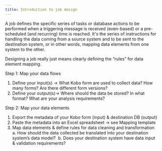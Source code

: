 ```yaml
---
title: Introduction to job design
---
```


A job defines the specific series of tasks or database actions to be performed when a triggering message is received (even-based) or a pre-scheduled (and recurring) time is reached.
It's the series of instructions for handling the data coming from a source system and to be sent to the destination system, or in other words, mapping data elements from one system to the other.

Designing a job really just means clearly defining the “rules” for data element mapping.

Step 1: Map your data flows
1. Define your input(s) → What Kobo form are used to collect data? How many forms? Are there different form versions?
2. Define your output(s)→ Where should the data be stored? In what format? What are your analysis requirements? 
       
      
Step 2: Map your data elements 
1. Export the metadata of your Kobo form (input) & destination DB (output)
2. Paste the metadata into an Excel spreadsheet → see Mapping template
3. Map data elements & define rules for data cleaning and transformation
    a. How should the data collected be translated into your destination system’s data model? 
    b. Does your destination system have data input & validation requirements? 
